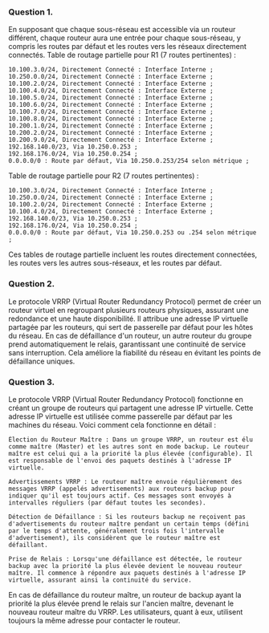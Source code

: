  ### Question 1.
 
En supposant que chaque sous-réseau est accessible via un routeur différent, chaque routeur aura une entrée pour chaque sous-réseau, y compris les routes par défaut et les routes vers les réseaux directement connectés.
Table de routage partielle pour R1 (7 routes pertinentes) :
```
10.100.3.0/24, Directement Connecté : Interface Interne ;
10.250.0.0/24, Directement Connecté : Interface Externe ;
10.100.2.0/24, Directement Connecté : Interface Externe ;
10.100.4.0/24, Directement Connecté : Interface Externe ;
10.100.5.0/24, Directement Connecté : Interface Externe ;
10.100.6.0/24, Directement Connecté : Interface Externe ;
10.100.7.0/24, Directement Connecté : Interface Externe ;
10.100.8.0/24, Directement Connecté : Interface Externe ;
10.200.1.0/24, Directement Connecté : Interface Externe ;
10.200.2.0/24, Directement Connecté : Interface Externe ;
10.200.9.0/24, Directement Connecté : Interface Externe ;
192.168.140.0/23, Via 10.250.0.253 ;
192.168.176.0/24, Via 10.250.0.254 ;
0.0.0.0/0 : Route par défaut, Via 10.250.0.253/254 selon métrique ;

```

Table de routage partielle pour R2 (7 routes pertinentes) :
```
10.100.3.0/24, Directement Connecté : Interface Interne ;
10.250.0.0/24, Directement Connecté : Interface Externe ;
10.100.2.0/24, Directement Connecté : Interface Externe ;
10.100.4.0/24, Directement Connecté : Interface Externe ;
192.168.140.0/23, Via 10.250.0.253 ;
192.168.176.0/24, Via 10.250.0.254 ;
0.0.0.0/0 : Route par défaut, Via 10.250.0.253 ou .254 selon métrique ;
```
Ces tables de routage partielle incluent les routes directement connectées, les routes vers les autres sous-réseaux, et les routes par défaut.

### Question 2.

Le protocole VRRP (Virtual Router Redundancy Protocol) permet de créer un routeur virtuel en regroupant plusieurs routeurs physiques, assurant une redondance et une haute disponibilité. Il attribue une adresse IP virtuelle partagée par les routeurs, qui sert de passerelle par défaut pour les hôtes du réseau. En cas de défaillance d'un routeur, un autre routeur du groupe prend automatiquement le relais, garantissant une continuité de service sans interruption. Cela améliore la fiabilité du réseau en évitant les points de défaillance uniques.

### Question 3.

Le protocole VRRP (Virtual Router Redundancy Protocol) fonctionne en créant un groupe de routeurs qui partagent une adresse IP virtuelle. Cette adresse IP virtuelle est utilisée comme passerelle par défaut par les machines du réseau. Voici comment cela fonctionne en détail :

    Élection du Routeur Maître : Dans un groupe VRRP, un routeur est élu comme maître (Master) et les autres sont en mode backup. Le routeur maître est celui qui a la priorité la plus élevée (configurable). Il est responsable de l'envoi des paquets destinés à l'adresse IP virtuelle.

    Advertissements VRRP : Le routeur maître envoie régulièrement des messages VRRP (appelés advertisements) aux routeurs backup pour indiquer qu'il est toujours actif. Ces messages sont envoyés à intervalles réguliers (par défaut toutes les secondes).

    Détection de Défaillance : Si les routeurs backup ne reçoivent pas d'advertisements du routeur maître pendant un certain temps (défini par le temps d'attente, généralement trois fois l'intervalle d'advertisement), ils considèrent que le routeur maître est défaillant.

    Prise de Relais : Lorsqu'une défaillance est détectée, le routeur backup avec la priorité la plus élevée devient le nouveau routeur maître. Il commence à répondre aux paquets destinés à l'adresse IP virtuelle, assurant ainsi la continuité du service.

En cas de défaillance du routeur maître, un routeur de backup ayant la priorité la plus élevée prend le relais sur l'ancien maître, devenant le nouveau routeur maître du VRRP. Les utilisateurs, quant à eux, utilisent toujours la même adresse pour contacter le routeur. 
